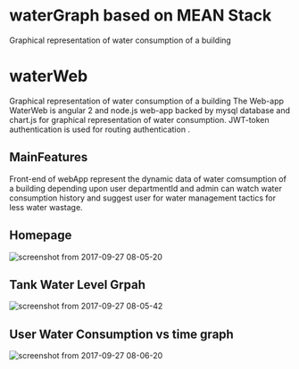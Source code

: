 
# waterGraph based on MEAN Stack
Graphical representation of water consumption of a building

# waterWeb
Graphical representation of water consumption of a building 
The Web-app WaterWeb is angular 2 and node.js web-app backed by mysql database and chart.js for graphical representation of water consumption.
JWT-token authentication is used for routing authentication .
## MainFeatures
Front-end of webApp represent the dynamic data of water comsumption of a building depending upon user departmentId and admin can watch water consumption history and suggest user for water management tactics for less water wastage.

## Homepage
![screenshot from 2017-09-27 08-05-20](https://user-images.githubusercontent.com/31826531/30893321-06c88ce0-a32d-11e7-8c6d-88776c0620a6.png)

## Tank Water Level Grpah
![screenshot from 2017-09-27 08-05-42](https://user-images.githubusercontent.com/31826531/30893381-60c3040a-a32d-11e7-9a94-895baccb552b.png)

## User Water Consumption vs time graph
![screenshot from 2017-09-27 08-06-20](https://user-images.githubusercontent.com/31826531/30893417-8c6d3e04-a32d-11e7-9f15-d57aaefb15d3.png)
